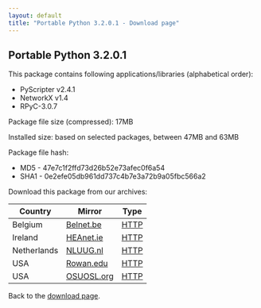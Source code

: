 ```yaml
---
layout: default
title: "Portable Python 3.2.0.1 - Download page"
---
```

## Portable Python 3.2.0.1

This package contains following applications/libraries (alphabetical order):

* PyScripter v2.4.1
* NetworkX v1.4
* RPyC-3.0.7

Package file size (compressed): 17MB

Installed size: based on selected packages, between 47MB and 63MB

Package file hash:
* MD5 - 47e7c1f2ffd73d26b52e73afec0f6a54
* SHA1 - 0e2efe05db961dd737c4b7e3a72b9a05fbc566a2

Download this package from our archives:

| Country | Mirror | Type |
|-------------|------------|----------|
| Belgium | [Belnet.be](http://www.belnet.be) | [HTTP](http://ftp.belnet.be/PortablePython/)|
| Ireland | [HEAnet.ie](http://www.HEAnet.ie) | [HTTP](http://ftp.heanet.ie/pub/portablepython/)|
| Netherlands | [NLUUG.nl](http://www.NLUUG.nl) | [HTTP](http://ftp.nluug.nl/languages/python/portablepython/)|
| USA | [Rowan.edu](http://www.Rowan.edu) | [HTTP](http://elvis.rowan.edu/mirrors/portablepython/)|
| USA | [OSUOSL.org](http://osuosl.org/) | [HTTP](http://ftp.osuosl.org/pub/portablepython/)|

Back to the [download page]({{site.url}}/wiki/Download/).
